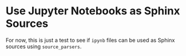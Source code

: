 Use Jupyter Notebooks as Sphinx Sources
=======================================

For now, this is just a test to see if `ipynb` files can be used as Sphinx
sources using `source_parsers`.
